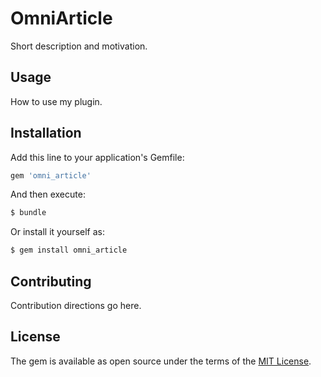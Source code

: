 # OmniArticle
Short description and motivation.

## Usage
How to use my plugin.

## Installation
Add this line to your application's Gemfile:

```ruby
gem 'omni_article'
```

And then execute:
```bash
$ bundle
```

Or install it yourself as:
```bash
$ gem install omni_article
```

## Contributing
Contribution directions go here.

## License
The gem is available as open source under the terms of the [MIT License](https://opensource.org/licenses/MIT).
